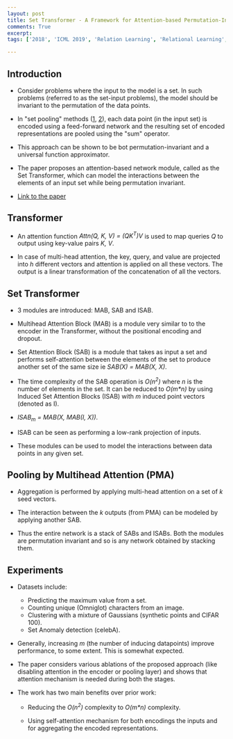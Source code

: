 ```yaml
---
layout: post
title: Set Transformer - A Framework for Attention-based Permutation-Invariant Neural Networks
comments: True
excerpt: 
tags: ['2018', 'ICML 2019', 'Relation Learning', 'Relational Learning', AI, ICML, Set]

---
```


## Introduction

* Consider problems where the input to the model is a set. In such problems (referred to as the set-input problems), the model should be invariant to the permutation of the data points.

* In "set pooling" methods ([1](https://arxiv.org/abs/1606.02185), [2](https://arxiv.org/abs/1703.06114)), each data point (in the input set) is encoded using a feed-forward network and the resulting set of encoded representations are pooled using the "sum" operator.

* This approach can be shown to be bot permutation-invariant and a universal function approximator.

* The paper proposes an attention-based network module, called as the Set Transformer, which can model the interactions between the elements of an input set while being permutation invariant.

* [Link to the paper](https://arxiv.org/abs/1810.00825)

## Transformer

* An attention function *Attn(Q, K, V) = (QK<sup>T</sup>)V* is used to map queries *Q* to output using key-value pairs *K, V*.

* In case of multi-head attention, the key, query, and value are projected into *h* different vectors and attention is applied on all these vectors. The output is a linear transformation of the concatenation of all the vectors.

## Set Transformer

* 3 modules are introduced: MAB, SAB and ISAB.

* Multihead Attention Block (MAB) is a module very similar to to the encoder in the Transformer, without the positional encoding and dropout.

* Set Attention Block (SAB) is a module that takes as input a set and performs self-attention between the elements of the set to produce another set of the same size ie *SAB(X) = MAB(X, X)*.

* The time complexity of the SAB operation is *O(n<sup>2</sup>)* where *n* is the number of elements in the set. It can be reduced to *O(m\*n)* by using Induced Set Attention Blocks (ISAB) with *m* induced point vectors (denoted as I).

* *ISAB<sub>m</sub> = MAB(X, MAB(I, X))*.

* ISAB can be seen as performing a low-rank projection of inputs.

* These modules can be used to model the interactions between data points in any given set.

## Pooling by Multihead Attention (PMA)

* Aggregation is performed by applying multi-head attention on a set of *k* seed vectors.

* The interaction between the *k* outputs (from PMA) can be modeled by applying another SAB. 

* Thus the entire network is a stack of SABs and ISABs. Both the modules are permutation invariant and so is any network obtained by stacking them. 

## Experiments

* Datasets include: 
    
    * Predicting the maximum value from a set.    
    * Counting unique (Omniglot) characters from an image.
    * Clustering with a mixture of Gaussians (synthetic points and CIFAR 100).
    * Set Anomaly detection (celebA).

* Generally, increasing *m* (the number of inducing datapoints) improve performance, to some extent. This is somewhat expected.

* The paper considers various ablations of the proposed approach (like disabling attention in the encoder or pooling layer) and shows that attention mechanism is needed during both the stages. 

* The work has two main benefits over prior work:

    * Reducing the *O(n<sup>2</sup>)* complexity to *O(m\*n)* complexity.

    * Using self-attention mechanism for both encodings the inputs and for aggregating the encoded representations.